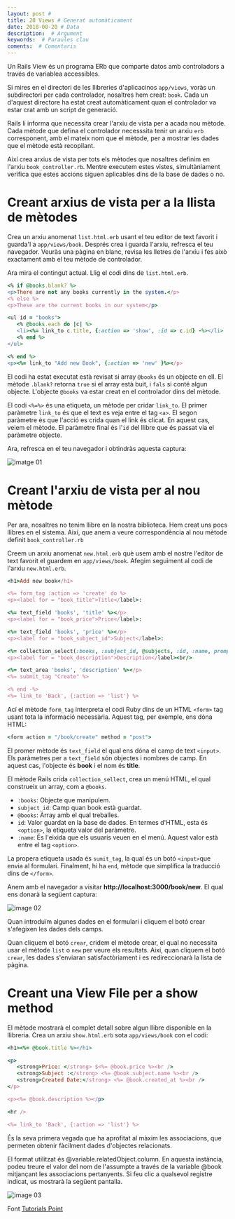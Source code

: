 ```yaml
---
layout: post #
title: 20 Views # Generat automàticament
date: 2018-08-20 # Data
description:  # Argument
keywords:  # Paraules clau
coments:  # Comentaris
---
```


Un Rails View és un programa ERb que comparte datos amb controladors a través de variablea accessibles.

Si mires en el directori de les llibreries d'aplicacinos `app/views`, voràs un subdirectori per cada controlador, nosaltres hem creat: `book`. Cada un d'aquest directore ha estat creat automàticament quan el controlador va estar crat amb un script de generació.

Rails li informa que necessita crear l'arxiu de vista per a acada nou mètode. Cada mètode que defina el controlador necesssita tenir un arxiu `erb` corresponent, amb el mateix nom que el mètode, per a mostrar les dades que el mètode està recopilant.

Així crea arxius de vista per tots els mètodes que nosaltres definim en l'arxiu `book_controller.rb`. Mentre executem estes vistes, simultàniament verifica que estes accions siguen aplicables dins de la base de dades o no.

# Creant arxius de vista per a la llista de mètodes

Crea un arxiu anomenat `list.html.erb` usant el teu editor de text favorit i guarda'l a `app/views/book`. Després crea i guarda l'arxiu, refresca el teu navegador. Veuràs una pàgina en blanc, revisa les lletres de l'arxiu i fes això exactament amb el teu mètode de controlador.

Ara mira el contingut actual. Llig el codi dins de `list.html.erb`.

```ruby
<% if @books.blank? %>
<p>There are not any books currently in the system.</p>
<% else %>
<p>These are the current books in our system</p>

<ul id = "books">
   <% @books.each do |c| %>
   <li><%= link_to c.title, {:action => 'show', :id => c.id} -%></li>
   <% end %>
</ul>

<% end %>
<p><%= link_to "Add new Book", {:action => 'new' }%></p>
```

El codi ha estat executat està revisat si array `@books` és un objecte en ell. El mètode `.blank?` retorna `true` si el array està buit, i `fals` si conté algun objecte. L'objecte `@books` va estar creat en el controlador dins del mètode.

El codi `<%=%>` és una etiqueta, un mètode per cridar `link_to`. El primer paràmetre `link_to` és que el text es veja entre el tag `<a>`. El segon paràmetre és que l'acció es crida quan el link és clicat. En aquest cas, veiem el mètode. El paràmetre final és l'`id` del llibre que és passat via el paràmetre objecte.

Ara, refresca en el teu navegador i obtindràs aquesta captura:

![imatge 01](https://www.tutorialspoint.com/ruby-on-rails/images/no-book-message.gif)
# Creant l'arxiu de vista per al nou mètode

Per ara, nosaltres no tenim llibre en la nostra biblioteca. Hem creat uns pocs llibres en el sistema. Així, que anem a veure correspondència al nou mètode definit `book_controller.rb`

Creem un arxiu anomenat `new.html.erb` què usem amb el nostre l'editor de text favorit el guardem en `app/views/book`. Afegim seguiment al codi de l'arxiu `new.html.erb`.

```ruby
<h1>Add new book</h1>

<%= form_tag :action => 'create' do %>
<p><label for = "book_title">Title</label>:

<%= text_field 'books', 'title' %></p>
<p><label for = "book_price">Price</label>:

<%= text_field 'books', 'price' %></p>
<p><label for = "book_subject_id">Subject</label>:

<%= collection_select(:books, :subject_id, @subjects, :id, :name, prompt: true) %></p>
<p><label for = "book_description">Description</label><br/>

<%= text_area 'books', 'description' %></p>
<%= submit_tag "Create" %>

<% end -%>
<%= link_to 'Back', {:action => 'list'} %>
```

Ací el mètode `form_tag` interpreta el codi Ruby dins de un HTML `<form>` tag usant tota la informació necessària. Aquest tag, per exemple, ens dóna HTML:

```ruby
<form action = "/book/create" method = "post">
```

El promer mètode és `text_field` el qual ens dóna el camp de text `<input>`. Els paràmetres per a `text_field` són objectes i nombres de camp. En aquest cas, l'objecte és **book** i el nom és **title**.

El mètode Rails crida `collection_sellect`, crea un menú HTML, el qual construeix un array, com a `@books`.

- `:books`: Objecte que manipulem.
- `subject_id`: Camp quan book està guardat.
- `@books`: Array amb el qual treballes.
- `id`: Valor guardat en la base de dades. En termes d'HTML, esta és `<option>`, la etiqueta valor del paràmetre.
- `:name`: És l'eixida que els usuaris veuen en el menú. Aquest valor està entre el tag `<option>`.

La propera etiqueta usada és `sumit_tag`, la qual és un botó `<input>`que envia al formulari. Finalment, hi ha `end`, mètode que simplifica la traducció dins de `</form>`.

Anem amb el navegador a visitar **http://localhost:3000/book/new**. El qual ens donarà la següent captura:

![image 02](https://www.tutorialspoint.com/ruby-on-rails/images/new-book.gif)

Quan introduïm algunes dades en el formulari i cliquem el botó crear s'afegixen les dades dels camps.

Quan cliquem el botó `crear`, cridem el mètode crear, el qual no necessita usar el mètode `list` o `new` per veure els resultats. Així, quan cliquem el botó `crear`, les dades s'enviaran satisfactòriament i es redireccionarà la lista de pàgina.

# Creant una View File per a show method

El mètode mostrarà el complet detall sobre algun llibre disponible en la llibreria. Crea un arxiu `show.html.erb` sota `app/views/book` con el codi:

```ruby
<h1><%= @book.title %></h1>

<p>
   <strong>Price: </strong> $<%= @book.price %><br />
   <strong>Subject :</strong> <%= @book.subject.name %><br />
   <strong>Created Date:</strong> <%= @book.created_at %><br />
</p>

<p><%= @book.description %></p>

<hr />

<%= link_to 'Back', {:action => 'list'} %>
```

És la seva primera vegada que ha aprofitat al màxim les associacions, que permeten obtenir fàcilment dades d'objectes relacionats.

El format utilitzat és @variable.relatedObject.column. En aquesta instància, podeu treure el valor del nom de l'assumpte a través de la variable @book mitjançant les associacions pertanyents. Si feu clic a qualsevol registre indicat, us mostrarà la següent pantalla.

![image 03](https://www.tutorialspoint.com/ruby-on-rails/images/show-book.gif)

Font [Tutorials Point](https://www.tutorialspoint.com/ruby-on-rails/rails-views.htm)

